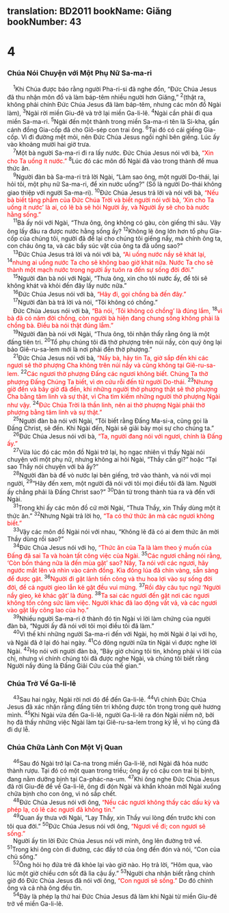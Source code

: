 translation: BD2011
bookName: Giăng 
bookNumber: 43
-------

<div class="title"><h1>4</h1><h3>Chúa Nói Chuyện với Một Phụ Nữ Sa-ma-ri</h3></div>
<span class="verse gi_4_1"> <sup>1</sup>Khi Chúa được báo rằng người Pha-ri-si đã nghe đồn, “Ðức Chúa Jesus đã thu nhận môn đồ và làm báp-têm nhiều người hơn Giăng,” </span>
<span class="verse gi_4_2"><sup>2</sup>(thật ra, không phải chính Ðức Chúa Jesus đã làm báp-têm, nhưng các môn đồ Ngài làm), </span>
<span class="verse gi_4_3"><sup>3</sup>Ngài rời miền Giu-đê và trở lại miền Ga-li-lê. </span>
<span class="verse gi_4_4"><sup>4</sup>Ngài cần phải đi qua miền Sa-ma-ri. </span>
<span class="verse gi_4_5"><sup>5</sup>Ngài đến một thành trong miền Sa-ma-ri tên là Si-kha, gần cánh đồng Gia-cốp đã cho Giô-sép con trai ông. </span>
<span class="verse gi_4_6"><sup>6</sup>Tại đó có cái giếng Gia-cốp. Vì đi đường mệt mỏi, nên Ðức Chúa Jesus ngồi nghỉ bên giếng. Lúc ấy vào khoảng mười hai giờ trưa. <br/></span>
<span class="verse gi_4_7"> <sup>7</sup>Một bà người Sa-ma-ri đi ra lấy nước. Ðức Chúa Jesus nói với bà, <font color="red">“Xin cho Ta uống ít nước.” </font></span>
<span class="verse gi_4_8"><sup>8</sup>Lúc đó các môn đồ Ngài đã vào trong thành để mua thức ăn.<br/></span>
<span class="verse gi_4_9"> <sup>9</sup>Người đàn bà Sa-ma-ri trả lời Ngài, “Làm sao ông, một người Do-thái, lại hỏi tôi, một phụ nữ Sa-ma-ri, để xin nước uống?” (Số là người Do-thái không giao thiệp với người Sa-ma-ri). </span>
<span class="verse gi_4_10"><sup>10</sup>Ðức Chúa Jesus trả lời và nói với bà, <font color="red">“Nếu bà biết tặng phẩm của Ðức Chúa Trời và biết người nói với bà, ‘Xin cho Ta uống ít nước’ là ai, có lẽ bà sẽ hỏi Người ấy, và Người ấy sẽ cho bà nước hằng sống.”</font><br/></span>
<span class="verse gi_4_11"> <sup>11</sup>Bà ấy nói với Ngài, “Thưa ông, ông không có gàu, còn giếng thì sâu. Vậy ông lấy đâu ra được nước hằng sống ấy? </span>
<span class="verse gi_4_12"><sup>12</sup>Không lẽ ông lớn hơn tổ phụ Gia-cốp của chúng tôi, người đã để lại cho chúng tôi giếng nầy, mà chính ông ta, con cháu ông ta, và các bầy súc vật của ông ta đã uống sao?”<br/></span>
<span class="verse gi_4_13"> <sup>13</sup>Ðức Chúa Jesus trả lời và nói với bà, <font color="red">“Ai uống nước nầy sẽ khát lại, </font></span>
<span class="verse gi_4_14"><sup>14</sup><font color="red">nhưng ai uống nước Ta cho sẽ không bao giờ khát nữa. Nước Ta cho sẽ thành một mạch nước trong người ấy tuôn ra đến sự sống đời đời.”</font><br/></span>
<span class="verse gi_4_15"> <sup>15</sup>Người đàn bà nói với Ngài, “Thưa ông, xin cho tôi nước ấy, để tôi sẽ không khát và khỏi đến đây lấy nước nữa.”<br/></span>
<span class="verse gi_4_16"> <sup>16</sup>Ðức Chúa Jesus nói với bà, <font color="red">“Hãy đi, gọi chồng bà đến đây.”</font><br/></span>
<span class="verse gi_4_17"> <sup>17</sup>Người đàn bà trả lời và nói, “Tôi không có chồng.”<br/> Ðức Chúa Jesus nói với bà, <font color="red">“Bà nói, ‘Tôi không có chồng’ là đúng lắm, </font></span>
<span class="verse gi_4_18"><sup>18</sup><font color="red">vì bà đã có năm đời chồng, còn người bà hiện đang chung sống không phải là chồng bà. Ðiều bà nói thật đúng lắm.”</font><br/></span>
<span class="verse gi_4_19"> <sup>19</sup>Người đàn bà nói với Ngài, “Thưa ông, tôi nhận thấy rằng ông là một đấng tiên tri. </span>
<span class="verse gi_4_20"><sup>20</sup>Tổ phụ chúng tôi đã thờ phượng trên núi nầy, còn quý ông lại bảo Giê-ru-sa-lem mới là nơi phải đến thờ phượng.”<br/></span>
<span class="verse gi_4_21"> <sup>21</sup>Ðức Chúa Jesus nói với bà, <font color="red">“Nầy bà, hãy tin Ta, giờ sắp đến khi các ngươi sẽ thờ phượng Cha không trên núi nầy và cũng không tại Giê-ru-sa-lem. </font></span>
<span class="verse gi_4_22"><sup>22</sup><font color="red">Các ngươi thờ phượng Ðấng các ngươi không biết. Chúng Ta thờ phượng Ðấng Chúng Ta biết, vì ơn cứu rỗi đến từ người Do-thái. </font></span>
<span class="verse gi_4_23"><sup>23</sup><font color="red">Nhưng giờ đến và bây giờ đã đến, khi những người thờ phượng thật sẽ thờ phượng Cha bằng tâm linh và sự thật, vì Cha tìm kiếm những người thờ phượng Ngài như vậy. </font></span>
<span class="verse gi_4_24"><sup>24</sup><font color="red">Ðức Chúa Trời là thần linh, nên ai thờ phượng Ngài phải thờ phượng bằng tâm linh và sự thật.”</font><br/></span>
<span class="verse gi_4_25"> <sup>25</sup>Người đàn bà nói với Ngài, “Tôi biết rằng Ðấng Ma-si-a, cũng gọi là Ðấng Christ, sẽ đến. Khi Ngài đến, Ngài sẽ giãi bày mọi sự cho chúng ta.”<br/></span>
<span class="verse gi_4_26"> <sup>26</sup>Ðức Chúa Jesus nói với bà, <font color="red">“Ta, người đang nói với ngươi, chính là Ðấng ấy.”</font><br/></span>
<span class="verse gi_4_27"> <sup>27</sup>Vừa lúc đó các môn đồ Ngài trở lại, họ ngạc nhiên vì thấy Ngài nói chuyện với một phụ nữ, nhưng không ai hỏi Ngài, “Thầy cần gì?” hoặc “Tại sao Thầy nói chuyện với bà ấy?”<br/></span>
<span class="verse gi_4_28"> <sup>28</sup>Người đàn bà để vò nước lại bên giếng, trở vào thành, và nói với mọi người, </span>
<span class="verse gi_4_29"><sup>29</sup>“Hãy đến xem, một người đã nói với tôi mọi điều tôi đã làm. Người ấy chẳng phải là Ðấng Christ sao?” </span>
<span class="verse gi_4_30"><sup>30</sup>Dân từ trong thành túa ra và đến với Ngài.<br/></span>
<span class="verse gi_4_31"> <sup>31</sup>Trong khi ấy các môn đồ cứ mời Ngài, “Thưa Thầy, xin Thầy dùng một ít thức ăn.” </span>
<span class="verse gi_4_32"><sup>32</sup>Nhưng Ngài trả lời họ, <font color="red">“Ta có thứ thức ăn mà các ngươi không biết.”</font><br/></span>
<span class="verse gi_4_33"> <sup>33</sup>Vậy các môn đồ Ngài nói với nhau, “Không lẽ đã có ai đem thức ăn mời Thầy dùng rồi sao?”<br/></span>
<span class="verse gi_4_34"> <sup>34</sup>Ðức Chúa Jesus nói với họ, <font color="red">“Thức ăn của Ta là làm theo ý muốn của Ðấng đã sai Ta và hoàn tất công việc của Ngài. </font></span>
<span class="verse gi_4_35"><sup>35</sup><font color="red">Các ngươi chẳng nói rằng, ‘Còn bốn tháng nữa là đến mùa gặt’ sao? Nầy, Ta nói với các ngươi, hãy ngước mắt lên và nhìn vào cánh đồng. Kìa đồng lúa đã chín vàng, sẵn sàng để được gặt. </font></span>
<span class="verse gi_4_36"><sup>36</sup><font color="red">Người đi gặt lãnh tiền công và thu hoa lợi vào sự sống đời đời, để cả người gieo lẫn kẻ gặt đều vui mừng. </font></span>
<span class="verse gi_4_37"><sup>37</sup><font color="red">Rồi đây câu tục ngữ ‘Người nầy gieo, kẻ khác gặt’ là đúng. </font></span>
<span class="verse gi_4_38"><sup>38</sup><font color="red">Ta sai các ngươi đến gặt nơi các ngươi không tốn công sức làm việc. Người khác đã lao động vất vả, và các ngươi vào gặt lấy công lao của họ.”</font><br/></span>
<span class="verse gi_4_39"> <sup>39</sup>Nhiều người Sa-ma-ri ở thành đó tin Ngài vì lời làm chứng của người đàn bà, “Người ấy đã nói với tôi mọi điều tôi đã làm.”<br/></span>
<span class="verse gi_4_40"> <sup>40</sup>Vì thế khi những người Sa-ma-ri đến với Ngài, họ mời Ngài ở lại với họ, và Ngài đã ở lại đó hai ngày. </span>
<span class="verse gi_4_41"><sup>41</sup>Có đông người nữa tin Ngài vì được nghe lời Ngài. </span>
<span class="verse gi_4_42"><sup>42</sup>Họ nói với người đàn bà, “Bây giờ chúng tôi tin, không phải vì lời của chị, nhưng vì chính chúng tôi đã được nghe Ngài, và chúng tôi biết rằng Người nầy đúng là Ðấng Giải Cứu của thế gian.”<br/></span>
<div class="title"><h3>Chúa Trở Về Ga-li-lê</h3></div>
<span class="verse gi_4_43"> <sup>43</sup>Sau hai ngày, Ngài rời nơi đó để đến Ga-li-lê. </span>
<span class="verse gi_4_44"><sup>44</sup>Vì chính Ðức Chúa Jesus đã xác nhận rằng đấng tiên tri không được tôn trọng trong quê hương mình. </span>
<span class="verse gi_4_45"><sup>45</sup>Khi Ngài vừa đến Ga-li-lê, người Ga-li-lê ra đón Ngài niềm nở, bởi họ đã thấy những việc Ngài làm tại Giê-ru-sa-lem trong kỳ lễ, vì họ cũng đã đi dự lễ.<br/></span>
<div class="title"><h3>Chúa Chữa Lành Con Một Vị Quan</h3></div>
<span class="verse gi_4_46"> <sup>46</sup>Sau đó Ngài trở lại Ca-na trong miền Ga-li-lê, nơi Ngài đã hóa nước thành rượu. Tại đó có một quan trong triều; ông ấy có cậu con trai bị bịnh, đang nằm dưỡng bịnh tại Ca-phác-na-um. </span>
<span class="verse gi_4_47"><sup>47</sup>Khi ông nghe Ðức Chúa Jesus đã rời Giu-đê để về Ga-li-lê, ông đi đón Ngài và khẩn khoản mời Ngài xuống chữa bịnh cho con ông, vì nó sắp chết.<br/></span>
<span class="verse gi_4_48"> <sup>48</sup>Ðức Chúa Jesus nói với ông, <font color="red">“Nếu các ngươi không thấy các dấu kỳ và phép lạ, có lẽ các ngươi đã không tin.”</font><br/></span>
<span class="verse gi_4_49"> <sup>49</sup>Quan ấy thưa với Ngài, “Lạy Thầy, xin Thầy vui lòng đến trước khi con tôi qua đời.” </span>
<span class="verse gi_4_50"><sup>50</sup>Ðức Chúa Jesus nói với ông, <font color="red">“Ngươi về đi; con ngươi sẽ sống.”</font><br/> Người ấy tin lời Ðức Chúa Jesus nói với mình, ông lên đường trở về. </span>
<span class="verse gi_4_51"><sup>51</sup>Trong khi ông còn đi đường, các đầy tớ của ông đến đón và nói, “Con của chủ sống.”<br/></span>
<span class="verse gi_4_52"> <sup>52</sup>Ông hỏi họ đứa trẻ đã khỏe lại vào giờ nào. Họ trả lời, “Hôm qua, vào lúc một giờ chiều cơn sốt đã lìa cậu ấy.” </span>
<span class="verse gi_4_53"><sup>53</sup>Người cha nhận biết rằng chính giờ đó Ðức Chúa Jesus đã nói với ông, <font color="red">“Con ngươi sẽ sống.”</font> Do đó chính ông và cả nhà ông đều tin.<br/></span>
<span class="verse gi_4_54"> <sup>54</sup>Ðây là phép lạ thứ hai Ðức Chúa Jesus đã làm khi Ngài từ miền Giu-đê trở về miền Ga-li-lê.<br/></span>
